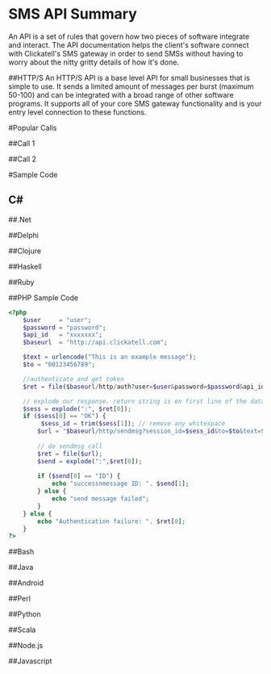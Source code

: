 # SMS API Summary
An API is a set of rules that govern how two pieces of software integrate and interact. The API documentation helps the client's software connect with Clickatell's SMS gateway in order to send SMSs without having to worry about the nitty gritty details of how it's done.

##HTTP/S
An HTTP/S API is a base level API for small businesses that is simple to use. It sends a limited amount of messages per burst (maximum 50-100) and can be integrated with a broad range of other software programs. It supports all of your core SMS gateway functionality and is your entry level connection to these functions.

#Popular Calls

##Call 1

##Call 2

#Sample Code

C#
--

##.Net

##Delphi

##Clojure

##Haskell

##Ruby

##PHP Sample Code
```php
<?php
    $user     = "user";
    $password = "password";
    $api_id   = "xxxxxxx";
    $baseurl  = "http://api.clickatell.com";

    $text = urlencode("This is an example message");
    $to = "00123456789";

    //authenticate and get token
    $ret = file($baseurl/http/auth?user=$user&password=$password&api_id=$api_id);

    // explode our response. return string is on first line of the data returned
    $sess = explode(":", $ret[0]);
    if ($sess[0] == "OK") {
         $sess_id = trim($sess[1]); // remove any whitespace
        $url = "$baseurl/http/sendmsg?session_id=$sess_id&to=$to&text=$text";
 
        // do sendmsg call
        $ret = file($url);
        $send = explode(":",$ret[0]);
 
        if ($send[0] == "ID") {
            echo "successnmessage ID: ". $send[1];
        } else {
            echo "send message failed";
        }
    } else {
        echo "Authentication failure: ". $ret[0];
    }
?>
```

##Bash

##Java

##Android

##Perl

##Python

##Scala

##Node.js

##Javascript
